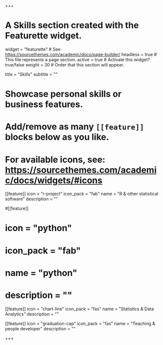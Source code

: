 +++
# A Skills section created with the Featurette widget.
widget = "featurette"  # See https://sourcethemes.com/academic/docs/page-builder/
headless = true  # This file represents a page section.
active = true  # Activate this widget? true/false
weight = 30  # Order that this section will appear.

title = "Skills"
subtitle = ""

# Showcase personal skills or business features.
#
# Add/remove as many `[[feature]]` blocks below as you like.
#
# For available icons, see: https://sourcethemes.com/academic/docs/widgets/#icons

[[feature]]
  icon = "r-project"
  icon_pack = "fab"
  name = "R & other statistical software"
  description = ""

#[[feature]]
#  icon = "python"
#  icon_pack = "fab"
#  name = "python"
#  description = ""

[[feature]]
  icon = "chart-line"
  icon_pack = "fas"
  name = "Statistics & Data Analytics"
  description = ""  

[[feature]]
  icon = "graduation-cap"
  icon_pack = "fas"
  name = "Teaching & people developer"
  description = ""

+++
